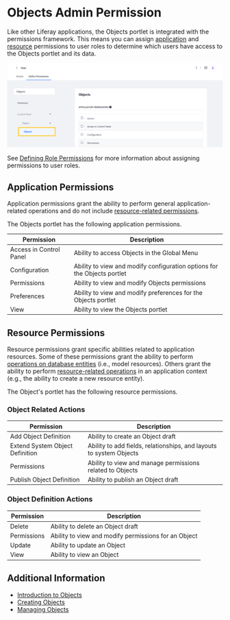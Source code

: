 # Objects Admin Permission

Like other Liferay applications, the Objects portlet is integrated with the permissions framework. This means you can assign [application](#application-permissions) and [resource](#resource-permissions) permissions to user roles to determine which users have access to the Objects portlet and its data.

![Assign Objects permissions when defining role permissions.](./objects-application-permissions/images/01.png)

See [Defining Role Permissions](../../../users-and-permissions/roles-and-permissions/defining-role-permissions.md) for more information about assigning permissions to user roles.

## Application Permissions

Application permissions grant the ability to perform general application-related operations and do not include [resource-related permissions](#object-resource-permissions).

The Objects portlet has the following application permissions.

| Permission | Description |
| --- | --- |
| Access in Control Panel | Ability to access Objects in the Global Menu |
| Configuration | Ability to view and modify configuration options for the Objects portlet |
| Permissions | Ability to view and modify Objects permissions |
| Preferences | Ability to view and modify preferences for the Objects portlet |
| View | Ability to view the Objects portlet |

## Resource Permissions

Resource permissions grant specific abilities related to application resources. Some of these permissions grant the ability to perform [operations on database entities](#object-definition-actions) (i.e., model resources). Others grant the ability to perform [resource-related operations](#object-related-actions) in an application context (e.g., the ability to create a new resource entity).

The Object's portlet has the following resource permissions.

### Object Related Actions

| Permission | Description |
| --- | --- |
| Add Object Definition | Ability to create an Object draft |
| Extend System Object Definition | Ability to add fields, relationships, and layouts to system Objects |
| Permissions | Ability to view and manage permissions related to Objects |
| Publish Object Definition | Ability to publish an Object draft |

### Object Definition Actions

| Permission | Description |
| --- | --- |
| Delete | Ability to delete an Object draft |
| Permissions | Ability to view and modify permissions for an Object |
| Update | Ability to update an Object |
| View | Ability to view an Object |

## Additional Information

* [Introduction to Objects](./introduction-to-objects.md)
* [Creating Objects](./creating-and-managing-objects/creating-objects.md)
* [Managing Objects](./creating-and-managing-objects/managing-objects.md)
